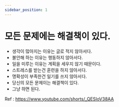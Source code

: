 ```yaml
---
sidebar_position: 1
---
```


# 모든 문제에는 해결책이 있다.  


- 생각이 많아지는 이유는 글로 적지 않아서다.    
- 불안해 하는 이유는 행동하지 않아서다.  
- 일을 미루는 이유는 계획을 세우지 않기 때문이다.  
- 스트레스를 받는건 훈련을 하지 않아서다.  
- 명확성이 부족한건 일기를 쓰지 않아서다.  
- 당신의 모든 문제이는 해결책이 있다.  
- 그냥 하면 된다. 


Ref : https://www.youtube.com/shorts/_QESIoV38AA  
